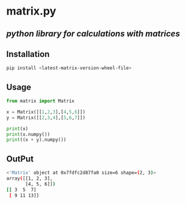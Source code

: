 # matrix.py

## ***python library for calculations with matrices***

## Installation
```bash
pip install <latest-matrix-version-wheel-file>
```

## Usage
```python
from matrix import Matrix

x = Matrix([[1,2,3],[4,5,6]])
y = Matrix([[2,3,4],[5,6,7]])

print(x)
print(x.numpy())
print((x + y).numpy())

```

## OutPut
```bash
<'Matrix' object at 0x7fdfc2d87fa0 size=6 shape=(2, 3)>
array([[1, 2, 3],
       [4, 5, 6]])
[[ 3  5  7]
 [ 9 11 13]]
```

